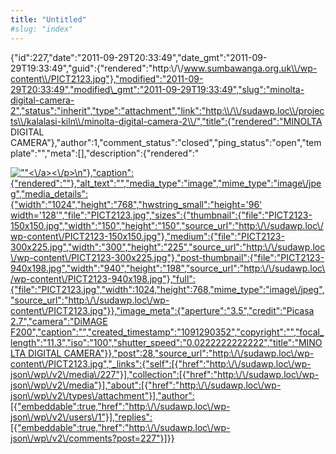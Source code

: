 ```yaml
---
title: "Untitled"
#slug: "index"
---
```


{"id":227,"date":"2011-09-29T20:33:49","date\_gmt":"2011-09-29T19:33:49","guid":{"rendered":"http:\\/\\/www.sumbawanga.org.uk\\/wp-content\\/PICT2123.jpg"},"modified":"2011-09-29T20:33:49","modified\_gmt":"2011-09-29T19:33:49","slug":"minolta-digital-camera-2","status":"inherit","type":"attachment","link":"http:\\/\\/sudawp.loc\\/projects\\/kalalasi-kiln\\/minolta-digital-camera-2\\/","title":{"rendered":"MINOLTA DIGITAL CAMERA"},"author":1,"comment\_status":"closed","ping\_status":"open","template":"","meta":\[\],"description":{"rendered":"

[![\"\"](\"http:\/\/sudawp.loc\/wp-content\/PICT2123-300x225.jpg\")<\\/a><\\/p>\\n"},"caption":{"rendered":""},"alt\_text":"","media\_type":"image","mime\_type":"image\\/jpeg","media\_details":{"width":"1024","height":"768","hwstring\_small":"height='96' width='128'","file":"PICT2123.jpg","sizes":{"thumbnail":{"file":"PICT2123-150x150.jpg","width":"150","height":"150","source\_url":"http:\\/\\/sudawp.loc\\/wp-content\\/PICT2123-150x150.jpg"},"medium":{"file":"PICT2123-300x225.jpg","width":"300","height":"225","source\_url":"http:\\/\\/sudawp.loc\\/wp-content\\/PICT2123-300x225.jpg"},"post-thumbnail":{"file":"PICT2123-940x198.jpg","width":"940","height":"198","source\_url":"http:\\/\\/sudawp.loc\\/wp-content\\/PICT2123-940x198.jpg"},"full":{"file":"PICT2123.jpg","width":1024,"height":768,"mime\_type":"image\\/jpeg","source\_url":"http:\\/\\/sudawp.loc\\/wp-content\\/PICT2123.jpg"}},"image\_meta":{"aperture":"3.5","credit":"Picasa 2.7","camera":"DiMAGE F200","caption":"","created\_timestamp":"1091290352","copyright":"","focal\_length":"11.3","iso":"100","shutter\_speed":"0.0222222222222","title":"MINOLTA DIGITAL CAMERA"}},"post":28,"source\_url":"http:\\/\\/sudawp.loc\\/wp-content\\/PICT2123.jpg","\_links":{"self":\[{"href":"http:\\/\\/sudawp.loc\\/wp-json\\/wp\\/v2\\/media\\/227"}\],"collection":\[{"href":"http:\\/\\/sudawp.loc\\/wp-json\\/wp\\/v2\\/media"}\],"about":\[{"href":"http:\\/\\/sudawp.loc\\/wp-json\\/wp\\/v2\\/types\\/attachment"}\],"author":\[{"embeddable":true,"href":"http:\\/\\/sudawp.loc\\/wp-json\\/wp\\/v2\\/users\\/1"}\],"replies":\[{"embeddable":true,"href":"http:\\/\\/sudawp.loc\\/wp-json\\/wp\\/v2\\/comments?post=227"}\]}}](http:\/\/sudawp.loc\/wp-content\/PICT2123.jpg)